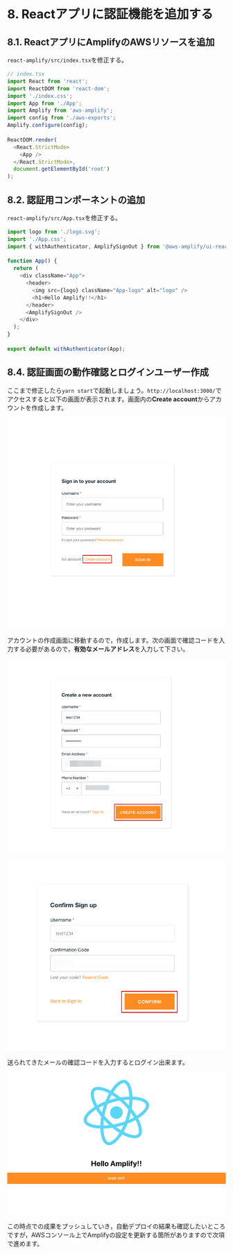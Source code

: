 # 8. Reactアプリに認証機能を追加する

## 8.1. ReactアプリにAmplifyのAWSリソースを追加

`react-amplify/src/index.tsx`を修正する。

```ts
// index.tsx
import React from 'react';
import ReactDOM from 'react-dom';
import './index.css';
import App from './App';
import Amplify from 'aws-amplify';
import config from './aws-exports';
Amplify.configure(config);

ReactDOM.render(
  <React.StrictMode>
    <App />
  </React.StrictMode>,
  document.getElementById('root')
);
```

## 8.2. 認証用コンポーネントの追加

`react-amplify/src/App.tsx`を修正する。

```ts
import logo from './logo.svg';
import './App.css';
import { withAuthenticator, AmplifySignOut } from '@aws-amplify/ui-react'

function App() {
  return (
    <div className="App">
      <header>
        <img src={logo} className="App-logo" alt="logo" />
        <h1>Hello Amplify!!</h1>
      </header>
      <AmplifySignOut />
    </div>
  );
}

export default withAuthenticator(App);
```

## 8.4. 認証画面の動作確認とログインユーザー作成

ここまで修正したら`yarn start`で起動しましょう。`http://localhost:3000/`でアクセスすると以下の画面が表示されます。画面内の**Create account**からアカウントを作成します。

![](./img/2021-05-06-06-37-41.png)

アカウントの作成画面に移動するので，作成します。次の画面で確認コードを入力する必要があるので，**有効なメールアドレス**を入力して下さい。

![](./img/2021-05-06-06-43-41.png)

![](./img/2021-05-06-06-46-07.png)

送られてきたメールの確認コードを入力するとログイン出来ます。

![](./img/2021-05-06-06-47-32.png)

この時点での成果をプッシュしていき，自動デプロイの結果も確認したいところですが，AWSコンソール上でAmplifyの設定を更新する箇所がありますので次項で進めます。